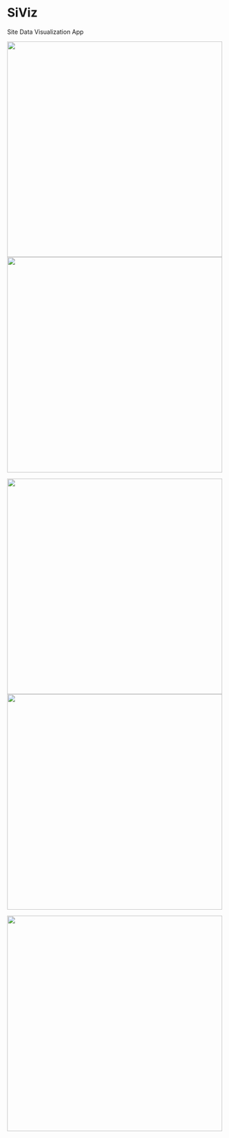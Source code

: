 # SiViz
Site Data Visualization App
<p float="left">
  <img src="/img1.jpeg" width="500" />
  <img src="/Img2.jpeg" width="500" /> 
</p>
<p float="left">
  <img src="/Img3.jpeg" width="500" />
  <img src="/Img5.jpeg" width="500" /> 
</p>
<p float="left">
  <img src="/Img4.jpeg" width="500" />
</p>

